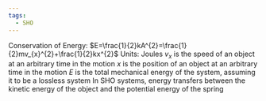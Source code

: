 ```yaml
---
tags:
  - SHO
---
```

Conservation of Energy: $E=\frac{1}{2}kA^{2}=\frac{1}{2}mv_{x}^{2}+\frac{1}{2}kx^{2}$
Units: Joules
$v_{x}$ is the speed of an object at an arbitrary time in the motion
$x$ is the position of an object at an arbitrary time in the motion
$E$ is the total mechanical energy of the system, assuming it to be a lossless system
In SHO systems, energy transfers between the kinetic energy of the object and the potential energy of the spring

